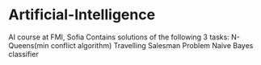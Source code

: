 # Artificial-Intelligence
AI course at FMI, Sofia
Contains solutions of the following 3 tasks: 
N-Queens(min conflict algorithm)
Travelling Salesman Problem
Naive Bayes classifier 
